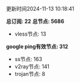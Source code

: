 更新时间2024-11-13 10:18:41

**总订阅: 22**
**总节点: 5686**
- vless节点: 13

**google ping有效节点: 312**
- ss节点: 163
- v2ray节点: 141
- trojan节点: 8
